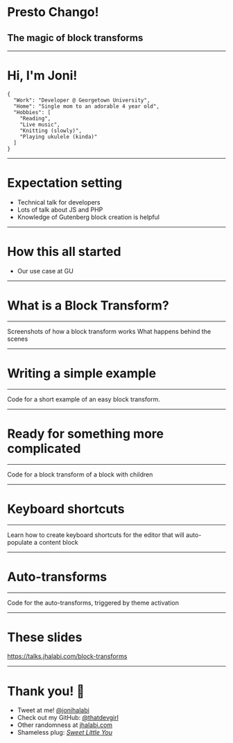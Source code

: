 # Presto Chango! 

## The magic of block transforms

---

# Hi, I'm Joni!

```
{
  "Work": "Developer @ Georgetown University",
  "Home": "Single mom to an adorable 4 year old",
  "Hobbies": [ 
    "Reading",
    "Live music",
    "Knitting (slowly)",
    "Playing ukulele (kinda)"
  ]
}
```

---

# Expectation setting

* Technical talk for developers
* Lots of talk about JS and PHP
* Knowledge of Gutenberg block creation is helpful

---

# How this all started

* Our use case at GU

---

<!-- .slide: data-background="#3a6952" -->

# What is a Block Transform?

---

Screenshots of how a block transform works
What happens behind the scenes

---

<!-- .slide: data-background="#3a6952" -->

# Writing a simple example

---

Code for a short example of an easy block transform.

---

<!-- .slide: data-background="#3a6952" -->

# Ready for something more complicated

---

Code for a block transform of a block with children

---

<!-- .slide: data-background="#3a6952" -->

# Keyboard shortcuts

---

Learn how to create keyboard shortcuts for the editor that will auto-populate a content block

---

<!-- .slide: data-background="#3a6952" -->

# Auto-transforms

---

Code for the auto-transforms, triggered by theme activation

---

# These slides

https://talks.jhalabi.com/block-transforms

---

# Thank you! 💜

* Tweet at me! [@jonihalabi](https://twitter.com/jonihalabi)
* Check out my GitHub: [@thatdevgirl](https://github.com/thatdevgirl)
* Other randomness at [jhalabi.com](https://jhalabi.com)
* Shameless plug: [_Sweet Little You_](https://jhalabi.com/book)
